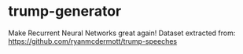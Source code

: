 # trump-generator
Make Recurrent Neural Networks great again! Dataset extracted from: https://github.com/ryanmcdermott/trump-speeches
